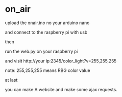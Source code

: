 # on_air

upload the onair.ino no your arduino nano

and connect to the raspberry pi with usb

then

run the web.py on your raspberry pi

and visit http://your ip:2345/color_light?v=255,255,255

note: 255,255,255 means RBG color value


at last:

you can make A website and make some ajax requests.
